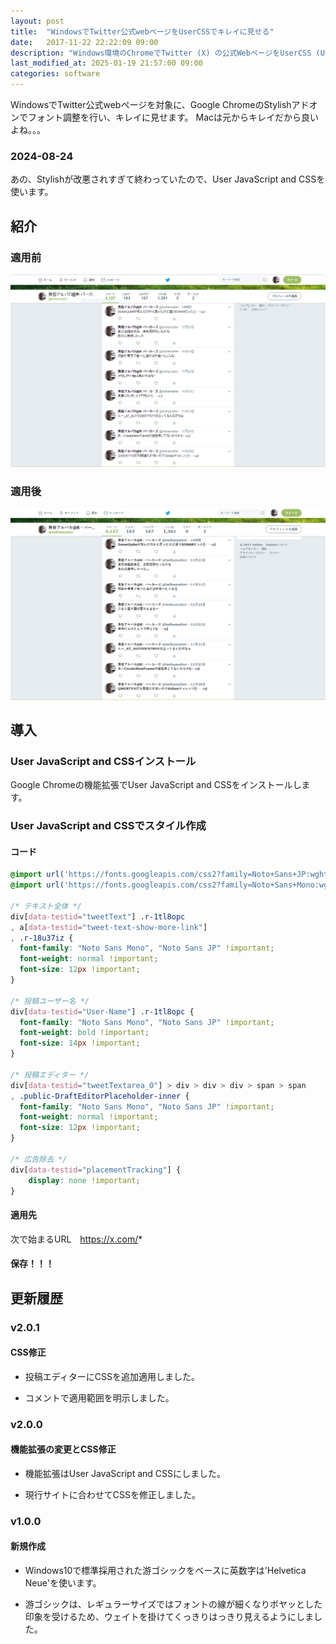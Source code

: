 ```yaml
---
layout: post
title:  "WindowsでTwitter公式webページをUserCSSでキレイに見せる"
date:   2017-11-22 22:22:09 09:00
description: "Windows環境のChromeでTwitter (X) の公式WebページをUserCSS (User JavaScript and CSS拡張機能) を使って、フォントを調整し見やすくする方法を紹介します。"
last_modified_at: 2025-01-19 21:57:00 09:00
categories: software
---
```


WindowsでTwitter公式webページを対象に、Google ChromeのStylishアドオンでフォント調整を行い、キレイに見せます。
Macは元からキレイだから良いよね。。。

<!--more-->

### 2024-08-24

あの、Stylishが改悪されすぎて終わっていたので、User JavaScript and CSSを使います。

## 紹介

### 適用前

[![UserCSS適用前、Windows ChromeでのTwitter表示例。標準フォントで表示されている。](/assets/img/twitter-stylish-before.png)](/assets/img/twitter-stylish-before.png)

### 適用後

[![UserCSS適用後、Windows ChromeでのTwitter表示例。Noto Sansフォントで調整され、テキストが読みやすくなっている。](/assets/img/twitter-stylish-after.png)](/assets/img/twitter-stylish-after.png)

## 導入

### User JavaScript and CSSインストール

Google Chromeの機能拡張でUser JavaScript and CSSをインストールします。

### User JavaScript and CSSでスタイル作成

#### コード

```css
@import url('https://fonts.googleapis.com/css2?family=Noto+Sans+JP:wght@100..900&display=swap');
@import url('https://fonts.googleapis.com/css2?family=Noto+Sans+Mono:wght@100..900&display=swap');

/* テキスト全体 */
div[data-testid="tweetText"] .r-1tl8opc
, a[data-testid="tweet-text-show-more-link"]
, .r-18u37iz {
  font-family: "Noto Sans Mono", "Noto Sans JP" !important;
  font-weight: normal !important;
  font-size: 12px !important;
}

/* 投稿ユーザー名 */
div[data-testid="User-Name"] .r-1tl8opc {
  font-family: "Noto Sans Mono", "Noto Sans JP" !important;
  font-weight: bold !important;
  font-size: 14px !important;
}

/* 投稿エディター */
div[data-testid="tweetTextarea_0"] > div > div > div > span > span
, .public-DraftEditorPlaceholder-inner {
  font-family: "Noto Sans Mono", "Noto Sans JP" !important;
  font-weight: normal !important;
  font-size: 12px !important;
}

/* 広告除去 */
div[data-testid="placementTracking"] {
	display: none !important;
}
```

#### 適用先

次で始まるURL　https://x.com/*

#### 保存！！！

## 更新履歴

### v2.0.1

#### CSS修正

- 投稿エディターにCSSを追加適用しました。

- コメントで適用範囲を明示しました。

### v2.0.0

#### 機能拡張の変更とCSS修正

- 機能拡張はUser JavaScript and CSSにしました。

- 現行サイトに合わせてCSSを修正しました。

### v1.0.0

#### 新規作成

- Windows10で標準採用された游ゴシックをベースに英数字は'Helvetica Neue'を使います。

- 游ゴシックは、レギュラーサイズではフォントの線が細くなりボヤッとした印象を受けるため、ウェイトを掛けてくっきりはっきり見えるようにしました。
